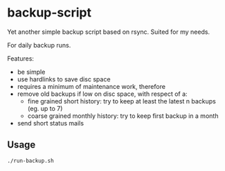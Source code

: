 # backup-script

Yet another simple backup script based on rsync.  Suited for my needs.

For daily backup runs.

Features:
 * be simple
 * use hardlinks to save disc space
 * requires a minimum of maintenance work, therefore
 * remove old backups if low on disc space, with respect of a:
   * fine grained short history:
     try to keep at least the latest n backups (eg. up to 7)
   * coarse grained monthly history:
     try to keep first backup in a month
 * send short status mails

## Usage

```sh
./run-backup.sh
```
